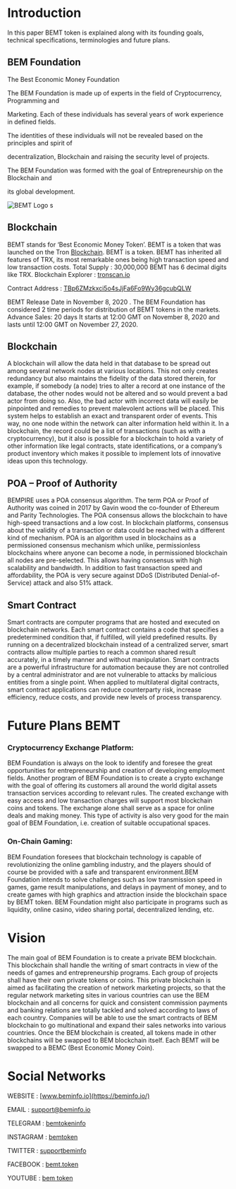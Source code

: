# Introduction
 In this paper BEMT token is explained along with its founding goals, technical 
specifications, terminologies and future plans.
## BEM Foundation    
The Best Economic Money Foundation

The BEM Foundation is made up of experts in the field of Cryptocurrency, Programming and 

Marketing. Each of these individuals has several years of work experience in defined fields.

The identities of these individuals will not be revealed based on the principles and spirit of 

decentralization, Blockchain and raising the security level of projects.

The BEM Foundation was formed with the goal of Entrepreneurship on the Blockchain and 

its global development.

 ![BEMT Logo s](https://coin.top/production/upload/logo/TBp6ZMzkxci5o4sJjFa6Fo9Wy36gcubQLW.jpeg?t=1604831238622)
## Blockchain
BEMT stands for ‘Best Economic Money Token’.
BEMT is a token that was launched on the Tron [Blockchain](https://tronscan.io/#/). BEMT is a  token. BEMT has inherited all features of TRX, its most remarkable ones being high transaction speed and low transaction costs.
Total Supply : 30,000,000
BEMT has 6 decimal digits like TRX.
Blockchain Explorer : [tronscan.io](tronscan.io)

Contract Address : [TBp6ZMzkxci5o4sJjFa6Fo9Wy36gcubQLW](https://tronscan.io/#/token20/TBp6ZMzkxci5o4sJjFa6Fo9Wy36gcubQLW)

BEMT Release Date in November 8, 2020 .
The BEM Foundation has considered 2 time periods for distribution of BEMT tokens in the markets. Advance Sales: 20 days It starts at 12:00 GMT on November 8, 2020 and lasts until 12:00 GMT on November 27, 2020. 

## Blockchain

A blockchain will allow the data held in that database to be spread out among several 
network nodes at various locations. This not only creates redundancy but also maintains the 
fidelity of the data stored therein, for example, if somebody (a node) tries to alter a record 
at one instance of the database, the other nodes would not be altered and so would prevent 
a bad actor from doing so. 
Also, the bad actor with incorrect data will easily be pinpointed and remedies to prevent 
malevolent actions will be placed. This system helps to establish an exact and transparent 
order of events. This way, no one node within the network can alter information held within 
it.
In a blockchain, the record could be a list of transactions (such as with a cryptocurrency), 
but it also is possible for a blockchain to hold a variety of other information like legal 
contracts, state identifications, or a company’s product inventory which makes it possible to 
implement lots of innovative ideas upon this technology.
## POA – Proof of Authority
BEMPIRE uses a POA consensus algorithm. The term POA or Proof of Authority was coined 
in 2017 by Gavin wood the co-founder of Ethereum and Parity Technologies. The POA 
consensus allows the blockchain to have high-speed transactions and a low cost.
In blockchain platforms, consensus about the validity of a transaction or data could be 
reached with a different kind of mechanism. POA is an algorithm used in blockchains as a 
permissioned consensus mechanism which unlike, permissionless blockchains where 
anyone can become a node, in permissioned blockchain all nodes are pre-selected. This 
allows having consensus with high scalability and bandwidth. In addition to fast transaction 
speed and affordability, the POA is very secure against DDoS (Distributed Denial-of-Service) 
attack and also 51% attack.

## Smart Contract

Smart contracts are computer programs that are hosted and executed on blockchain 
networks. Each smart contract contains a code that specifies a predetermined condition that, 
if fulfilled, will yield predefined results. By running on a decentralized blockchain instead of 
a centralized server, smart contracts allow multiple parties to reach a common shared result 
accurately, in a timely manner and without manipulation.
Smart contracts are a powerful infrastructure for automation because they are not 
controlled by a central administrator and are not vulnerable to attacks by malicious entities 
from a single point. When applied to multilateral digital contracts, smart contract 
applications can reduce counterparty risk, increase efficiency, reduce costs, and provide new 
levels of process transparency.

# Future Plans BEMT
### Cryptocurrency Exchange Platform:
BEM Foundation is always on the look to identify and foresee the great opportunities for entrepreneurship and creation of developing employment fields. Another program of BEM Foundation is to create a crypto exchange with the goal of offering its customers all around the world digital assets transaction services according to relevant rules. The created exchange with easy access and low transaction charges will support most blockchain coins and tokens. The exchange alone shall serve as a space for online deals and making money. This type of activity is also very good for the main goal of BEM Foundation, i.e. creation of suitable occupational spaces.
### On-Chain Gaming: 
BEM Foundation foresees that blockchain technology is capable of revolutionizing the online gambling industry, and the players should of course be provided with a safe and transparent environment.BEM Foundation intends to solve challenges such as low transmission speed in games, game result manipulations, and delays in payment of money, and to create games with high graphics and attraction inside the blockchain space by BEMT token.
BEM Foundation might also participate in programs such as liquidity, online casino, video sharing portal, decentralized lending, etc.

# Vision 
The main goal of BEM Foundation is to create a private BEM blockchain. This blockchain shall handle the writing of smart contracts in view of the needs of games and entrepreneurship programs. Each group of projects shall have their own private tokens or coins.
This private blockchain is aimed as facilitating the creation of network marketing projects, so that the regular network marketing sites in various countries can use the BEM blockchain and all concerns for quick and consistent commission payments and banking relations are totally tackled and solved according to laws of each country. 
Companies will be able to use the smart contracts of BEM blockchain to go multinational and expand their sales networks into various countries. 
Once the BEM blockchain is created, all tokens made in other blockchains will be swapped to BEM blockchain itself. Each BEMT will be swapped to a BEMC (Best Economic Money Coin).

# Social Networks
WEBSITE : [www.beminfo.io](https://beminfo.io/)

EMAIL : [support@beminfo.io](https://support@beminfo.io/)

TELEGRAM : [bemtokeninfo](https://tlg.com/bemtokeninfo)

INSTAGRAM : [bemtoken](http://instagram.com/bemtoken)

TWITTER : [supportbeminfo](https://twitter.com/supportbeminfo)

FACEBOOK : [bemt.token](https://facebook.com/bemt.token/)

YOUTUBE : [bem token](https://youtube.com/channel/UCqEhti5B8nci-3o46rbaSLw)
